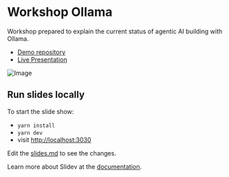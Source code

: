 # Workshop Ollama

Workshop prepared to explain the current status of agentic AI building with Ollama.

* [Demo repository](https://github.com/EmaSuriano/chainlit-ollama-demo)
* [Live Presentation](https://emasuriano.github.io/workshop-ollama)

![Image](https://github.com/user-attachments/assets/39277aae-7b3d-41c1-853c-0f174e75342f)

## Run slides locally

To start the slide show:

- `yarn install`
- `yarn dev`
- visit <http://localhost:3030>

Edit the [slides.md](./slides.md) to see the changes.

Learn more about Slidev at the [documentation](https://sli.dev/).
